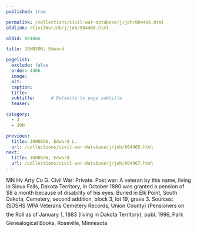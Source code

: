 ```yaml
---
published: true

permalink: /collections/civil-war-database/j/joh/004466.html
oldlink: /CivilWar/db/j/joh/004466.html

oldid: 004466

title: JOHNSON, Edward

pagelist:
  exclude: false
  order: 4466
  image: 
  alt:
  caption:
  title:
  subtitle:      # Defaults to page subtitle
  teaser:

category: 
  - J 
  - JOH

previous:
  title: JOHNSON, Edward L.
  url: /collections/civil-war-database/j/joh/004465.html  
next:
  title: JOHNSON, Edward
  url: /collections/civil-war-database/j/joh/004467.html   
---
```

MN Hv Arty Co G. Civil War: Private. Post war: A veteran by this name, living in Sioux Falls, Dakota Territory, in October 1880 was granted a pension of $8 a month because of disability of his eyes. Buried in Elk Point, South Dakota, Cemetery, second addition, block 3, lot 19, grave 3. Sources: (SDSHS WPA Veterans Cemetery Records, Union County) (&#147;Pensioners on the Roll as of January 1, 1883 (living in Dakota Territory)&#148;, publ. 1996, Park Genealogical Books, Roseville, Minnesota